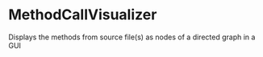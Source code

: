 MethodCallVisualizer
====================

Displays the methods from source file(s) as nodes of a directed graph in a GUI
